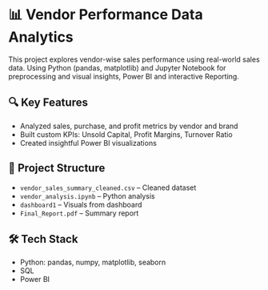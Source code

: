 # 📊 Vendor Performance Data Analytics

This project explores vendor-wise sales performance using real-world sales data. Using Python (pandas, matplotlib) and Jupyter Notebook for preprocessing and visual insights, Power BI and interactive Reporting.

## 🔍 Key Features
- Analyzed sales, purchase, and profit metrics by vendor and brand
- Built custom KPIs: Unsold Capital, Profit Margins, Turnover Ratio
- Created insightful Power BI visualizations

## 📂 Project Structure
- `vendor_sales_summary_cleaned.csv` – Cleaned dataset
- `vendor_analysis.ipynb` – Python analysis
- `dashboard1` – Visuals from dashboard
- `Final_Report.pdf` – Summary report

## 🛠️ Tech Stack
- Python: pandas, numpy, matplotlib, seaborn
- SQL
- Power BI
